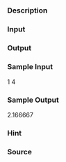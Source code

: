 
### Description

### Input

### Output

### Sample Input
1 4
### Sample Output

2.166667

### Hint

### Source
